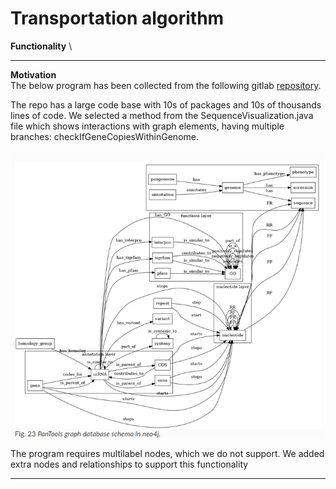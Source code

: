 # Transportation algorithm
**Functionality** \

****


**Motivation** \
The below program has been collected from the following gitlab [repository](https://git.wur.nl/bioinformatics/pantools/-/tree/pantools_v4?ref_type=heads).

The repo has a large code base with 10s of packages and 10s of thousands lines of code. We selected a method from the SequenceVisualization.java file which shows interactions with graph elements, having multiple branches: checkIfGeneCopiesWithinGenome.

![Sample code](../../../../../docs/media/benchmarks/P4/full_schema.png)

The program requires multilabel nodes, which we do not support.
We added extra nodes and relationships to support this functionality

****
